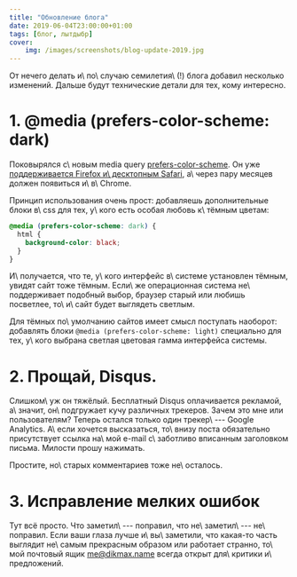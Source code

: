 ```yaml
---
title: "Обновление блога"
date: 2019-06-04T23:00:00+01:00
tags: [блог, лытдыбр]
cover:
    img: /images/screenshots/blog-update-2019.jpg
---
```


От нечего делать и\ по\ случаю семилетия\ (!) блога добавил несколько 
изменений. Дальше будут технические детали для тех, кому интересно.

<!--more-->

# 1. @media (prefers-color-scheme: dark)

Поковырялся с\ новым media query [prefers-color-scheme][]. Он уже 
[поддерживается Firefox и\ десктопным Safari][caniuse], а\ через пару месяцев 
должен появиться и\ в\ Chrome.

Принцип использования очень прост: добавляешь дополнительные блоки в\ css для 
тех, у\ кого есть особая любовь к\ тёмным цветам:

```css
@media (prefers-color-scheme: dark) {
  html {
    background-color: black;
  }
}
```

И\ получается, что те, у\ кого интерфейс в\ системе установлен тёмным, увидят 
сайт тоже тёмным. Если\ же операционная система не\ поддерживает подобный выбор, 
браузер старый или любишь посветлее, то\ и\ сайт будет выглядеть светлым.

Для тёмных по\ умолчанию сайтов имеет смысл поступать наоборот: добавлять блоки 
`@media (prefers-color-scheme: light)` специально для тех, у\ кого выбрана 
светлая цветовая гамма интерфейса системы.

# 2. Прощай, Disqus.

Слишком\ уж он тяжёлый. Бесплатный Disqus оплачивается рекламой, а\ значит, 
он\ подгружает кучу различных трекеров. Зачем это мне или пользователям? Теперь 
остался только один трекер\ --- Google Analytics. A\ если хочется высказаться, 
то\ внизу поста обязательно присутствует ссылка на\ мой e-mail с\ заботливо 
вписанным заголовком письма. Милости прошу нажимать.

Простите, но\ старых комментариев тоже не\ осталось.

# 3. Исправление мелких ошибок

Тут всё просто. Что заметил\ --- поправил, что не\ заметил\ --- не\ поправил. 
Если ваши глаза лучше и\ вы\ заметили, что какая-то часть выглядит не\ самым 
прекрасным образом или работает странно, то\ мой почтовый ящик 
[me@dikmax.name](mailto:me@dikmax.name) всегда открыт для\ критики 
и\ предложений.

[caniuse]: https://caniuse.com/#feat=prefers-color-scheme
[prefers-color-scheme]: https://developer.mozilla.org/en-US/docs/Web/CSS/@media/prefers-color-scheme
